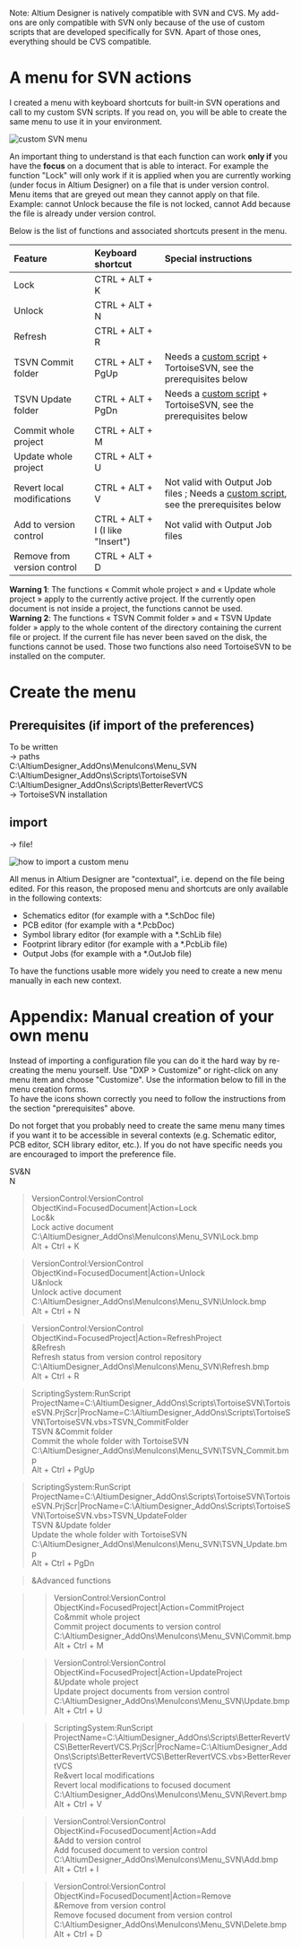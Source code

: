 Note: Altium Designer is natively compatible with SVN and CVS. My add-ons are only compatible with SVN only because of the use of custom scripts that are developed specifically for SVN. Apart of those ones, everything should be CVS compatible.

# A menu for SVN actions
I created a menu with keyboard shortcuts for built-in SVN operations and call to my custom SVN scripts. If you read on, you will be able to create the same menu to use it in your environment.

![custom SVN menu](https://github.com/Altium-Designer-addons/scripts-libraries/raw/master/Menu_SVN/Menu_SVN.png)

An important thing to understand is that each function can work **only if** you have the **focus** on a document that is able to interact. For example the function "Lock" will only work if it is applied when you are currently working (under focus in Altium Designer) on a file that is under version control.  
Menu items that are greyed out mean they cannot apply on that file. Example: cannot Unlock because the file is not locked, cannot Add because the file is already under version control.

Below is the list of functions and associated shortcuts present in the menu.

|Feature|Keyboard shortcut|Special instructions|
|:---|:---|:---|
|Lock|CTRL + ALT + K|
|Unlock|CTRL + ALT + N|
|Refresh|CTRL + ALT + R|
|TSVN Commit folder|CTRL + ALT + PgUp|Needs a [custom script](https://github.com/Altium-Designer-addons/scripts-libraries/tree/master/TortoiseSVN) + TortoiseSVN, see the prerequisites below|
|TSVN Update folder|CTRL + ALT + PgDn|Needs a [custom script](https://github.com/Altium-Designer-addons/scripts-libraries/tree/master/TortoiseSVN) + TortoiseSVN, see the prerequisites below|
|Commit whole project|CTRL + ALT + M|
|Update whole project|CTRL + ALT + U|
|Revert local modifications|CTRL + ALT + V|Not valid with Output Job files ; Needs a [custom script](https://github.com/Altium-Designer-addons/scripts-libraries/tree/master/BetterRevertVCS), see the prerequisites below|
|Add to version control|CTRL + ALT + I (I like "Insert")|Not valid with Output Job files|
|Remove from version control|CTRL + ALT + D|

**Warning 1**: The functions « Commit whole project » and « Update whole project » apply to the currently active project. If the currently open document is not inside a project, the functions cannot be used.  
**Warning 2**: The functions « TSVN Commit folder » and « TSVN Update folder » apply to the whole content of the directory containing the current file or project. If the current file has never been saved on the disk, the functions cannot be used. Those two functions also need TortoiseSVN to be installed on the computer.



# Create the menu
## Prerequisites (if import of the preferences)
To be written  
-> paths  
C:\AltiumDesigner_AddOns\MenuIcons\Menu_SVN  
C:\AltiumDesigner_AddOns\Scripts\TortoiseSVN  
C:\AltiumDesigner_AddOns\Scripts\BetterRevertVCS  
-> TortoiseSVN installation

## import
-> file!

![how to import a custom menu](https://github.com/Altium-Designer-addons/scripts-libraries/raw/master/Menu_SVN/Load_Custom_Menus_Altium.png)

All menus in Altium Designer are "contextual", i.e. depend on the file being edited. For this reason, the proposed menu and shortcuts are only available in the following contexts:
- Schematics editor (for example with a *.SchDoc file)
- PCB editor (for example with a *.PcbDoc)
- Symbol library editor (for example with a *.SchLib file)
- Footprint library editor (for example with a *.PcbLib file)
- Output Jobs (for example with a *.OutJob file)

To have the functions usable more widely you need to create a new menu manually in each new context.



# Appendix: Manual creation of your own menu
Instead of importing a configuration file you can do it the hard way by re-creating the menu yourself. Use "DXP > Customize" or right-click on any menu item and choose "Customize". Use the information below to fill in the menu creation forms.  
To have the icons shown correctly you need to follow the instructions from the section "prerequisites" above.

Do not forget that you probably need to create the same menu many times if you want it to be accessible in several contexts (e.g. Schematic editor, PCB editor, SCH library editor, etc.). If you do not have specific needs you are encouraged to import the preference file.

SV&N  
N

> VersionControl:VersionControl  
ObjectKind=FocusedDocument|Action=Lock  
Loc&k  
Lock active document  
C:\AltiumDesigner_AddOns\MenuIcons\Menu_SVN\Lock.bmp  
Alt + Ctrl + K  

> VersionControl:VersionControl  
ObjectKind=FocusedDocument|Action=Unlock  
U&nlock  
Unlock active document  
C:\AltiumDesigner_AddOns\MenuIcons\Menu_SVN\Unlock.bmp  
Alt + Ctrl + N  

> VersionControl:VersionControl  
ObjectKind=FocusedProject|Action=RefreshProject  
&Refresh  
Refresh status from version control repository  
C:\AltiumDesigner_AddOns\MenuIcons\Menu_SVN\Refresh.bmp  
Alt + Ctrl + R  

> ScriptingSystem:RunScript  
ProjectName=C:\AltiumDesigner_AddOns\Scripts\TortoiseSVN\TortoiseSVN.PrjScr|ProcName=C:\AltiumDesigner_AddOns\Scripts\TortoiseSVN\TortoiseSVN.vbs>TSVN_CommitFolder  
TSVN &Commit folder  
Commit the whole folder with TortoiseSVN  
C:\AltiumDesigner_AddOns\MenuIcons\Menu_SVN\TSVN_Commit.bmp  
Alt + Ctrl + PgUp  

> ScriptingSystem:RunScript  
ProjectName=C:\AltiumDesigner_AddOns\Scripts\TortoiseSVN\TortoiseSVN.PrjScr|ProcName=C:\AltiumDesigner_AddOns\Scripts\TortoiseSVN\TortoiseSVN.vbs>TSVN_UpdateFolder  
TSVN &Update folder  
Update the whole folder with TortoiseSVN  
C:\AltiumDesigner_AddOns\MenuIcons\Menu_SVN\TSVN_Update.bmp  
Alt + Ctrl + PgDn  

> &Advanced functions

>> VersionControl:VersionControl  
  ObjectKind=FocusedProject|Action=CommitProject  
  Co&mmit whole project  
  Commit project documents to version control  
  C:\AltiumDesigner_AddOns\MenuIcons\Menu_SVN\Commit.bmp  
  Alt + Ctrl + M  
  
>>  VersionControl:VersionControl  
  ObjectKind=FocusedProject|Action=UpdateProject  
  &Update whole project  
  Update project documents from version control  
  C:\AltiumDesigner_AddOns\MenuIcons\Menu_SVN\Update.bmp  
  Alt + Ctrl + U  
  
>>  ScriptingSystem:RunScript  
  ProjectName=C:\AltiumDesigner_AddOns\Scripts\BetterRevertVCS\BetterRevertVCS.PrjScr|ProcName=C:\AltiumDesigner_AddOns\Scripts\BetterRevertVCS\BetterRevertVCS.vbs>BetterRevertVCS  
  Re&vert local modifications  
  Revert local modifications to focused document  
  C:\AltiumDesigner_AddOns\MenuIcons\Menu_SVN\Revert.bmp  
  Alt + Ctrl + V  
  
>>  VersionControl:VersionControl  
  ObjectKind=FocusedDocument|Action=Add  
  &Add to version control  
  Add focused document to version control  
  C:\AltiumDesigner_AddOns\MenuIcons\Menu_SVN\Add.bmp  
  Alt + Ctrl + I  

>>  VersionControl:VersionControl  
  ObjectKind=FocusedDocument|Action=Remove  
  &Remove from version control  
  Remove focused document from version control  
  C:\AltiumDesigner_AddOns\MenuIcons\Menu_SVN\Delete.bmp  
  Alt + Ctrl + D  